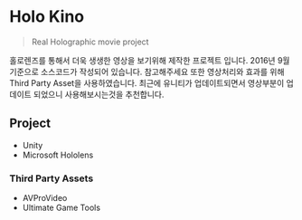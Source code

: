 # Holo Kino
> Real Holographic movie project

홀로렌즈를 통해서 더욱 생생한 영상을 보기위해 제작한 프로젝트 입니다.
2016년 9월 기준으로 소스코드가 작성되어 있습니다. 참고해주세요 또한 영상처리와 효과를 위해 Third Party Asset을 사용하였습니다. 최근에 유니티가 업데이트되면서 영상부분이 업데이트 되었으니 사용해보시는것을 추천합니다.

## Project
 * Unity
 * Microsoft Hololens

### Third Party Assets
 * AVProVideo
 * Ultimate Game Tools
